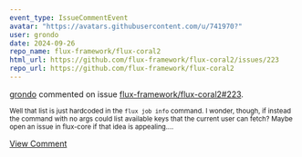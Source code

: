 ```yaml
---
event_type: IssueCommentEvent
avatar: "https://avatars.githubusercontent.com/u/741970?"
user: grondo
date: 2024-09-26
repo_name: flux-framework/flux-coral2
html_url: https://github.com/flux-framework/flux-coral2/issues/223
repo_url: https://github.com/flux-framework/flux-coral2
---
```


<a href='https://github.com/grondo' target='_blank'>grondo</a> commented on issue <a href='https://github.com/flux-framework/flux-coral2/issues/223' target='_blank'>flux-framework/flux-coral2#223</a>.

<small>Well that list is just hardcoded in the `flux job info` command. I wonder, though, if instead the command with no args could list available keys that the current user can fetch? Maybe open an issue in flux-core if that idea is appealing....</small>

<a href='https://github.com/flux-framework/flux-coral2/issues/223' target='_blank'>View Comment</a>